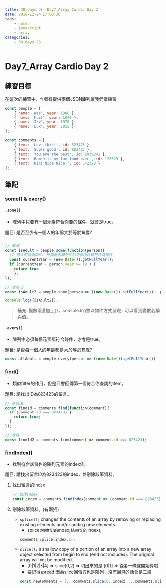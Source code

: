 ```yaml
---
title: 30 days JS--Day7_Array Cardio Day 2
date: 2018-12-24 17:00:30
tags:
    - notes
    - javascript
    - array
categories:
    - 30_days_JS
---
```

# Day7_Array Cardio Day 2

## 練習目標

在這次的練習中，作者有提供兩個JSON陣列讓我們做練習。

```javascript
const people = [
    { name: 'Wes', year: 1988 },
    { name: 'Kait', year: 1986 },
    { name: 'Irv', year: 1970 },
    { name: 'Lux', year: 2015 }
];

const comments = [
    { text: 'Love this!', id: 523423 },
    { text: 'Super good', id: 823423 },
    { text: 'You are the best', id: 2039842 },
    { text: 'Ramen is my fav food ever', id: 123523 },
    { text: 'Nice Nice Nice!', id: 542328 }
];
```

## 筆記

### some() & every()

#### ``.some()``

- 陣列中只要有一個元素符合你要的條件，就會是true。

題目: 是否至少有一個人的年齡大於等於19歲?

```javascript

// 解法
const isAdult = people.some(function(person){
  // 傳入的這個函式: 檢查是否陣列中的每個項目都符合其條件
  const currentYear = (new Date()).getFullYear();
  if (currentYear - person.year >= 19 ) {
    return true
    };
});

// 改寫_2
const isAdult2 = people.some(person => ((new Date()).getFullYear()) - person.year >= 19);

console.log({isAdult2});
```

> 補充: 變數兩邊加上{}，console.log會以物件方式呈現，可以看到變數名稱與值。

#### ``.every()``

- 陣列中必須每個元素都符合條件，才會是true。

題目: 是否每一個人的年齡都是大於等於19歲?

```javascript
const allAdult = people.every(person => ((new Date()).getFullYear()) - person.year >= 19);

```

### find()

- 類似filter的作用，但是只會回傳第一個符合你查詢的item。

題目: 請找出ID為823423的留言。

```javascript
// 原寫法
const findId = comments.find(function(comment){
  if (comment.id === 823423) {
    return true;
  }
});

// 改寫
const findId2 = comments.find(comment => comment.id === 823423);

```

### findIndex()

- 找到符合該條件的陣列元素的index值。

題目: 請找出留言ID為823423的index，並刪除該筆資料。

1. 找出留言的index

    ```javascript
    // 取得index
    const index = comments.findIndex(comment => (comment.id === 823423));
    ```

2. 刪除該筆資料。(有兩招)

    - ``splice();`` changes the contents of an array by removing or replacing existing elements and/or adding new elements.
        - splice(開始切的index,結束切的index);
        ```javascript
        comments.splice(index,1);
        ```
    - ``slice();`` a shallow copy of a portion of an array into a new array object selected from begin to end (end not included). The original array will not be modified.
        - [0|1|2|3|4] => slice(0,2) => 切出來的是 [0|1] => 從第一條線開始算啦
        - 要記得spread 因為slice回傳的也是陣列，沒有展開的話會是二維
        ```javascript
        const newComments = [...comments.slice(0, index),...comments.slice(index + 1)];
        ```